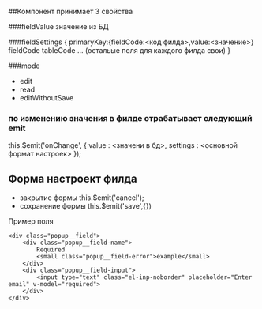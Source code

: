 ##Компонент принимает 3 свойства

###fieldValue
значение из БД

###fieldSettings
{
	primaryKey:{fieldCode:<код филда>,value:<значение>}
	fieldCode
	tableCode
	...  (остальые поля для каждого филда свои)
}

###mode
- edit
- read
- editWithoutSave

### по изменению значения в филде отрабатывает следующий emit
this.$emit('onChange', {
	value    : <значени в бд>,
	settings : <основной формат настроек>
});


## Форма настроект филда
- закрытие формы
this.$emit('cancel');
- coхранение формы
this.$emit('save',{})

Пример поля
```
<div class="popup__field">
	<div class="popup__field-name">
		Required
		<small class="popup__field-error">example</small>
	</div>
	<div class="popup__field-input">
		<input type="text" class="el-inp-noborder" placeholder="Enter email" v-model="required">
	</div>
</div>
```
